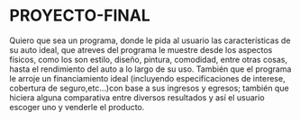 # PROYECTO-FINAL
Quiero que sea un programa, donde le pida al usuario las características de su auto ideal, que atreves del programa le muestre desde los aspectos físicos, como los son estilo, diseño, pintura, comodidad, entre otras cosas, hasta el rendimiento del auto a lo largo de su uso.
También que el programa le arroje un financiamiento ideal (incluyendo especificaciones de interese, cobertura de seguro,etc…)con base a sus ingresos y egresos; también que hiciera alguna comparativa entre diversos resultados y así el usuario escoger uno y venderle el producto.
